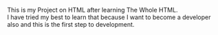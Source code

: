 This is my Project on HTML after learning The Whole HTML.<br>I have tried my best to learn that because I want to become a developer also and this is the first step to development.
